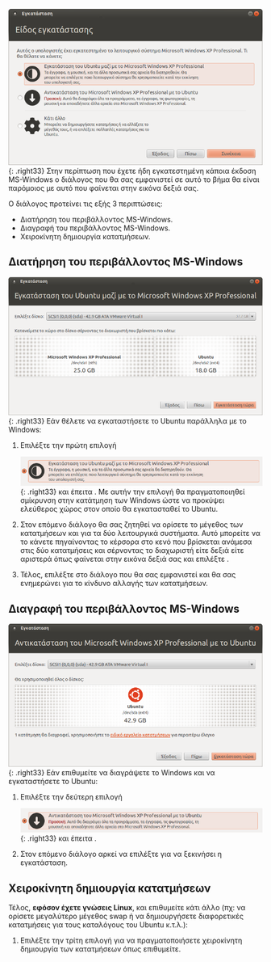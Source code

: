 ![12.04.3_ubuntu_install_keep_windows_install_type.png](12.04.3_ubuntu_install_keep_windows_install_type.png){: .right33}
Στην περίπτωση που έχετε ήδη εγκατεστημένη κάποια έκδοση MS-Windows ο
διάλογος που θα σας εμφανιστεί σε αυτό το βήμα θα είναι παρόμοιος με
αυτό που φαίνεται στην εικόνα δεξιά σας.

Ο διάλογος προτείνει τις εξής 3 περιπτώσεις:

  - Διατήρηση του περιβάλλοντος MS-Windows.
  - Διαγραφή του περιβάλλοντος MS-Windows.
  - Χειροκίνητη δημιουργία κατατμήσεων.

## Διατήρηση του περιβάλλοντος MS-Windows

![12.04.3_ubuntu_install_keep_windows_choose_size.png](12.04.3_ubuntu_install_keep_windows_choose_size.png){: .right33}
Εάν θέλετε να εγκαταστήσετε το Ubuntu παράλληλα με το Windows:

1.  Επιλέξτε την πρώτη επιλογή

    ![12.04.3_ubuntu_install_keep_windows_choice.png](12.04.3_ubuntu_install_keep_windows_choice.png){: .right33}
    και έπειτα . Με αυτήν την επιλογή θα πραγματοποιηθεί σμίκρυνση στην
    κατάτμηση των Windows ώστε να προκύψει ελεύθερος χώρος στον οποίο
    θα εγκατασταθεί το Ubuntu.
2.  Στον επόμενο διάλογο θα σας ζητηθεί να ορίσετε το μέγεθος των
    κατατμήσεων και για τα δύο λειτουργικά συστήματα. Αυτό
    μπορείτε να το κάνετε πηγαίνοντας το κέρσορα στο κενό που
    βρίσκεται ανάμεσα στις δύο κατατμήσεις και σέρνοντας το
    διαχωριστή είτε δεξιά είτε αριστερά όπως φαίνεται στην
    εικόνα δεξιά σας και επιλέξτε .
3.  Τέλος, επιλέξτε  στο διάλογο που θα σας εμφανιστεί και θα σας
    ενημερώνει για το κίνδυνο αλλαγής των κατατμήσεων.

## Διαγραφή του περιβάλλοντος MS-Windows

![12.04.3_ubuntu_install_replace_windows_choose_size.png](12.04.3_ubuntu_install_replace_windows_choose_size.png){: .right33}
Εάν επιθυμείτε να διαγράψετε το Windows και να εγκαταστήσετε το Ubuntu:

1.  Επιλέξτε την δεύτερη επιλογή

    ![12.04.3_ubuntu_install_replace_windows_choice.png](12.04.3_ubuntu_install_replace_windows_choice.png){: .right33}
    και έπειτα .
2.  Στον επόμενο διάλογο αρκεί να επιλέξτε  για να ξεκινήσει η
    εγκατάσταση.

## Χειροκίνητη δημιουργία κατατμήσεων

Τέλος, **εφόσον έχετε γνώσεις Linux**, και επιθυμείτε κάτι άλλο (πχ: να
ορίσετε μεγαλύτερο μέγεθος swap ή να δημιουργήσετε διαφορετικές
κατατμήσεις για τους καταλόγους του Ubuntu κ.τ.λ.):

1.  Επιλέξτε την τρίτη επιλογή  για να πραγματοποιήσετε χειροκίνητη
    δημιουργία των κατατμήσεων όπως επιθυμείτε.
